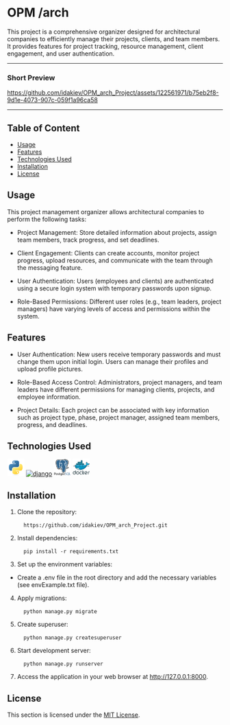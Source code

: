 ﻿# OPM /arch

This project is a comprehensive organizer designed for architectural companies to efficiently manage their projects, clients, and team members. It provides features for project tracking, resource management, client engagement, and user authentication.

---
### Short Preview

https://github.com/idakiev/OPM_arch_Project/assets/122561971/b75eb2f8-9d1e-4073-907c-059f1a96ca58

---

## Table of Content

- [Usage](https://github.com/idakiev/OPM_arch_Project#usage)
- [Features](https://github.com/idakiev/OPM_arch_Project#features)
- [Technologies Used](https://github.com/idakiev/OPM_arch_Project#Technologies%20Used)
- [Installation](https://github.com/idakiev/OPM_arch_Project#installation)
- [License](https://github.com/idakiev/OPM_arch_Project#license)

## Usage

This project management organizer allows architectural companies to perform the following tasks:

 - Project Management: Store detailed information about projects, assign team members, track progress, and set deadlines.

 - Client Engagement: Clients can create accounts, monitor project progress, upload resources, and communicate with the team through the messaging feature.

 - User Authentication: Users (employees and clients) are authenticated using a secure login system with temporary passwords upon signup.

 - Role-Based Permissions: Different user roles (e.g., team leaders, project managers) have varying levels of access and permissions within the system.

## Features
- User Authentication: New users receive temporary passwords and must change them upon initial login. Users can manage their profiles and upload profile pictures.

- Role-Based Access Control: Administrators, project managers, and team leaders have different permissions for managing clients, projects, and employee information.

 - Project Details: Each project can be associated with key information such as project type, phase, project manager, assigned team members, progress, and deadlines.

## Technologies Used

<p align="left">
  <a href="#"><img src="https://raw.githubusercontent.com/devicons/devicon/master/icons/python/python-original.svg" alt="python" width="40" height="40"/></a>
  <a href="#"><img src="https://cdn.worldvectorlogo.com/logos/django.svg" alt="django" width="40" height="40"/></a>
  <a href="#"><img src="https://raw.githubusercontent.com/devicons/devicon/master/icons/postgresql/postgresql-original-wordmark.svg" alt="postgresql" width="40" height="40"/></a>
  <a href="#"><img src="https://raw.githubusercontent.com/devicons/devicon/master/icons/docker/docker-original-wordmark.svg" alt="docker" width="40" height="40"/></a>
</p>

## Installation

1. Clone the repository:
    ```
      https://github.com/idakiev/OPM_arch_Project.git
    ```
3. Install dependencies:
    ```
      pip install -r requirements.txt
    ```
4. Set up the environment variables:
  - Create a .env file in the root directory and add the necessary variables (see envExample.txt file).
4. Apply migrations:
    ```
      python manage.py migrate
    ```
5. Create superuser:
    ```
      python manage.py createsuperuser
    ```
6. Start development server:
   ```
     python manage.py runserver
   ```
7. Access the application in your web browser at http://127.0.0.1:8000.

## License
This section is licensed under the [MIT License](LICENSE).
